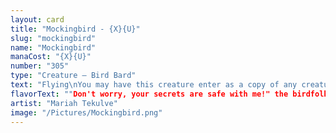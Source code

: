 ```yaml
---
layout: card
title: "Mockingbird - {X}{U}"
slug: "mockingbird"
name: "Mockingbird"
manaCost: "{X}{U}"
number: "305"
type: "Creature — Bird Bard"
text: "Flying\nYou may have this creature enter as a copy of any creature on the battlefield with mana value less than or equal to the amount of mana spent to cast this creature, except it's a Bird in addition to its other types and it has flying."
flavorText: ""Don't worry, your secrets are safe with me!" the birdfolk called back in the ratfolk's own voice."
artist: "Mariah Tekulve"
image: "/Pictures/Mockingbird.png"
---
```


